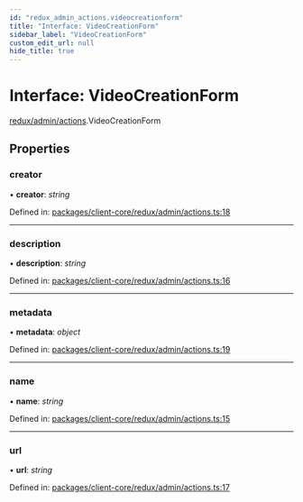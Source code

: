 ```yaml
---
id: "redux_admin_actions.videocreationform"
title: "Interface: VideoCreationForm"
sidebar_label: "VideoCreationForm"
custom_edit_url: null
hide_title: true
---
```


# Interface: VideoCreationForm

[redux/admin/actions](../modules/redux_admin_actions.md).VideoCreationForm

## Properties

### creator

• **creator**: *string*

Defined in: [packages/client-core/redux/admin/actions.ts:18](https://github.com/xr3ngine/xr3ngine/blob/66a84a950/packages/client-core/redux/admin/actions.ts#L18)

___

### description

• **description**: *string*

Defined in: [packages/client-core/redux/admin/actions.ts:16](https://github.com/xr3ngine/xr3ngine/blob/66a84a950/packages/client-core/redux/admin/actions.ts#L16)

___

### metadata

• **metadata**: *object*

Defined in: [packages/client-core/redux/admin/actions.ts:19](https://github.com/xr3ngine/xr3ngine/blob/66a84a950/packages/client-core/redux/admin/actions.ts#L19)

___

### name

• **name**: *string*

Defined in: [packages/client-core/redux/admin/actions.ts:15](https://github.com/xr3ngine/xr3ngine/blob/66a84a950/packages/client-core/redux/admin/actions.ts#L15)

___

### url

• **url**: *string*

Defined in: [packages/client-core/redux/admin/actions.ts:17](https://github.com/xr3ngine/xr3ngine/blob/66a84a950/packages/client-core/redux/admin/actions.ts#L17)
